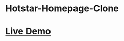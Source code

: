# Hotstar-Homepage-Clone

<h1><a href="https://betabot2002.github.io/Hotstar-Homepage-Clone/" target="_blank" >Live Demo</a></h1>
